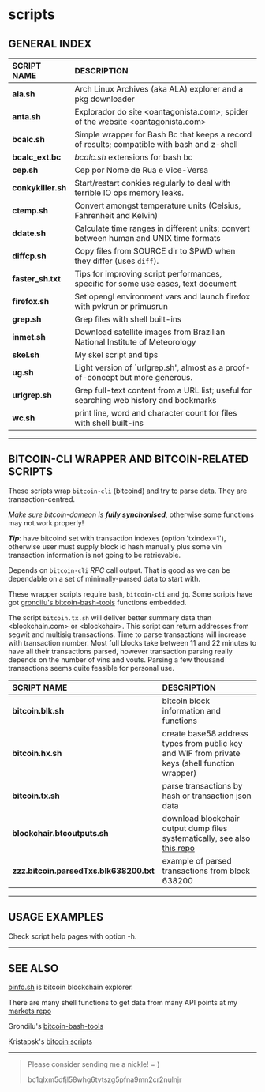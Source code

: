 # scripts
## GENERAL INDEX


SCRIPT NAME | DESCRIPTION
:-------------|:-----------
__ala.sh__ | Arch Linux Archives (aka ALA) explorer and a pkg downloader
__anta.sh__ | Explorador do site &lt;oantagonista.com&gt;; spider of the website &lt;oantagonista.com&gt;
__bcalc.sh__ | Simple wrapper for Bash Bc that keeps a record of results; compatible with bash and z-shell
__bcalc_ext.bc__ | *bcalc.sh* extensions for bash bc
__cep.sh__ | Cep por Nome de Rua e Vice-Versa
__conkykiller.sh__ | Start/restart conkies regularly to deal with terrible IO ops memory leaks.
__ctemp.sh__ | Convert amongst temperature units (Celsius, Fahrenheit and Kelvin)
__ddate.sh__ | Calculate time ranges in different units; convert between human and UNIX time formats
__diffcp.sh__ | Copy files from SOURCE dir to $PWD when they differ (uses `diff`).
__faster_sh.txt__ | Tips for improving script performances, specific for some use cases, text document
__firefox.sh__ | Set opengl environment vars and launch firefox with pvkrun or primusrun
__grep.sh__ |  Grep files with shell built-ins
__inmet.sh__ | Download satellite images from Brazilian National Institute of Meteorology
__skel.sh__ | My skel script and tips
__ug.sh__ | Light version of `urlgrep.sh', almost as a proof-of-concept but more generous.
__urlgrep.sh__ | Grep full-text content from a URL list; useful for searching web history and bookmarks
__wc.sh__ |  print line, word and character count for files with shell built-ins

---

## BITCOIN-CLI WRAPPER AND BITCOIN-RELATED SCRIPTS

These scripts wrap `bitcoin-cli` (bitcoind) and try to parse data.
They are transaction-centred.

_Make sure bitcoin-dameon is **fully synchonised**_, otherwise some
functions may not work properly!

___Tip___: have bitcoind set with transaction indexes (option 'txindex=1'),
otherwise user must supply block id hash manually plus
some vin transaction information is not going to be retrievable.

Depends on `bitcoin-cli` _RPC_ call output.
That is good as we can be dependable on a set of minimally-parsed data
to start with.

These wrapper scripts require `bash`, `bitcoin-cli` and `jq`.
Some scripts have got [grondilu's bitcoin-bash-tools](https://github.com/grondilu/bitcoin-bash-tools)
functions embedded.

The script `bitcoin.tx.sh`  will deliver better summary data than
&lt;blockchain.com&gt; or &lt;blockchair&gt;. This script can return
addresses from segwit and multisig transactions. Time to parse transactions
will increase with transaction number. Most full blocks take between 11
and 22 minutes to have all their transactions parsed, however
transaction parsing really depends on the number of
vins and vouts. Parsing a few thousand transactions
seems quite feasible for personal use.


SCRIPT NAME | DESCRIPTION
:-------------|:-----------
__bitcoin.blk.sh__ | bitcoin block information and functions
__bitcoin.hx.sh__ | create base58 address types from public key and WIF from private keys (shell function wrapper)
__bitcoin.tx.sh__ |  parse transactions by hash or transaction json data
__blockchair.btcoutputs.sh__ |  download blockchair output dump files systematically, see also [this repo](https://github.com/mountaineerbr/bitcoin-all-addresses)
__zzz.bitcoin.parsedTxs.blk638200.txt__ | example of parsed transactions from block 638200

---

## USAGE EXAMPLES

Check script help pages with option -h.

---

## SEE ALSO

[binfo.sh](https://github.com/mountaineerbr/markets/blob/master/binfo.sh)
is bitcoin blockchain explorer.

There are many shell functions to get data from many API points
at my [markets repo](https://github.com/mountaineerbr/markets/)

Grondilu's [bitcoin-bash-tools](https://github.com/grondilu/bitcoin-bash-tools)

Kristapsk's [bitcoin scripts](https://github.com/kristapsk/bitcoin-scripts)

---


> Please consider sending me a nickle!  = )
>
>    bc1qlxm5dfjl58whg6tvtszg5pfna9mn2cr2nulnjr

